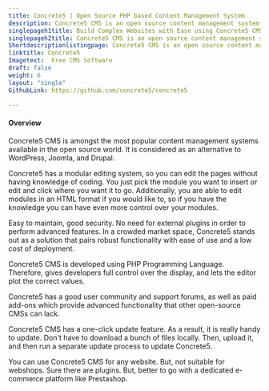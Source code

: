 ```yaml
---
title: Concrete5 | Open Source PHP based Content Management System
description: Concrete5 CMS is an open source content management system. A point and click, free CMS that creates websites. The system written in the PHP language.
singlepageh1title: Build Complex Websites with Ease using Concrete5 CMS
singlepageh2title: Concrete5 CMS is an open source content management system. A point and click, free CMS that creates websites. The system is written in the PHP programming language.
Shortdescriptionlistingpage: Concrete5 CMS is an open source content management system. A point and click, free CMS that creates websites. The system is written in the PHP programming language.
linktitle: Concrete5
Imagetext:  Free CMS Software 
draft: false
weight: 6
layout: "single"
GithubLink: https://github.com/concrete5/concrete5

---
```


#### Overview

Concrete5 CMS is amongst the most popular content management systems available in the open source world. It is considered as an alternative to WordPress, Joomla, and Drupal.

Concrete5 has a modular editing system, so you can edit the pages without having knowledge of coding. You just pick the module you want to insert or edit and click where you want it to go. Additionally, you are able to edit modules in an HTML format if you would like to, so if you have the knowledge you can have even more control over your modules.

Easy to maintain, good security. No need for external plugins in order to perform advanced features. In a crowded market space, Concrete5 stands out as a solution that pairs robust functionality with ease of use and a low cost of deployment.

Concrete5 CMS is developed using PHP Programming Language. Therefore, gives developers full control over the display, and lets the editor plot the correct values.

Concrete5 has a good user community and support forums, as well as paid add-ons which provide advanced functionality that other open-source CMSs can lack.

Concrete5 CMS has a one-click update feature. As a result, it is really handy to update. Don't have to download a bunch of files locally. Then, upload it, and then run a separate update process to update Concrete5.

You can use Concrete5 CMS for any website. But, not suitable for webshops. Sure there are plugins. But, better to go with a dedicated e-commerce platform like Prestashop.